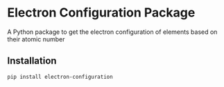 # Electron Configuration Package

A Python package to get the electron configuration of elements based on their atomic number

## Installation

```bash
pip install electron-configuration
